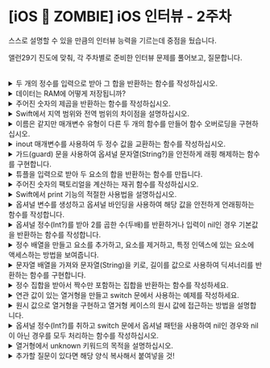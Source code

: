 # [iOS 🧟 ZOMBIE] iOS 인터뷰 - 2주차

스스로 설명할 수 있을 만큼의 인터뷰 능력을 기르는데 중점을 뒀습니다.

앨런29기 진도에 맞춰, 각 주차별로 준비한 인터뷰 문제를 풀어보고, 질문합니다.

<br>

<details>
<summary>두 개의 정수를 입력으로 받아 그 합을 반환하는 함수를 작성하십시오.</summary>

```swift
func addNumbers(_ lhs: Int, _ rhs: Int) -> Int {
    return lhs + rhs
}
```
</details>


<details>
<summary>데이터는 RAM에 어떻게 저장됩니까?</summary>

```swift
// 데이터는 종류에 따라 RAM의 다른 분야에 저장됩니다. RAM의 코드영역에는 컴파일된 코드가, 데이터 영역에는 전역변수와 커스텀 타입, 힙 영역에는 클래스와 클로져, 마지막으로 스택영역에는 함수에 관한 데이터가 저장됩니다.
```
</details>


<details>
<summary>주어진 숫자의 제곱을 반환하는 함수를 작성하십시오.</summary>

```swift
// func powerOf(_ number: Int) -> Int {
    return number * number
}
```
</details>


<details>
<summary>Swift에서 지역 범위와 전역 범위의 차이점을 설명하십시오.</summary>

```swift
// 전역 범위는 코드 어디에서도 접근할 수 있는 범위인데 반해 지역 범위는 해당 지역 안 혹은 하위의 지역에서만 접근할 수 있습니다.
```
</details>


<details>
<summary>이름은 같지만 매개변수 유형이 다른 두 개의 함수를 만들어 함수 오버로딩을 구현하십시오.</summary>

```swift
func addThreeNumbers(_ num1: Int, _ num2: Int, _ num3: Int) -> Int {
    return num1 + num2 + num3
}

func addThreeNumbers(_ num1: Double, _ num2: Double, _ num3: Double) -> Double {
    return Double
}
```
</details>


<details>
<summary>inout 매개변수를 사용하여 두 정수 값을 교환하는 함수를 작성하십시오.</summary>

```swift
func swapNumbers(_ lhs: inout Int, _ rhs: inout Int) {
    let temp = lhs
    lhs = rhs
    rhs = temp
}
```
</details>


<details>
<summary>가드(guard) 문을 사용하여 옵셔널 문자열(String?)을 안전하게 래핑 해제하는 함수를 구현합니다.</summary>

```swift
// func unwrapOptionalString(_ wrappedStr: String?) -> String {
    guard let str = wrappedStr else { return "" }
    return str
}
```
</details>


<details>
<summary>튜플을 입력으로 받아 두 요소의 합을 반환하는 함수를 만듭니다.</summary>

```swift
func addTupleNumebrs(_ tuple: (Int, Int)) -> Int {
    return tuple.0 + tuple.1
}
```
</details>


<details>
<summary>주어진 숫자의 팩토리얼을 계산하는 재귀 함수를 작성하십시오.</summary>

```swift
func calculateFactorial(_ number: Int) -> Int {
    if number <= 1 {
        return 1
    }
    return calculateFactorial * calculateFatorial(number - 1)
}
```
</details>


<details>
<summary>Swift에서 print 기능의 적절한 사용법을 설명하십시오.</summary>

```swift
// print 함수는 입력한 String을 출력하는 함수입니다. 단순히 print안에 하나의 String을 써서 출력하는것 이외에도, 여러개의 String을 써도 출력가능하며, separator 파라미터에 String을 넣어서 여러개의 String이 들어왔을때 separator를 사이사이에 넣거나, terminator 파라미터를 이용해서 String의 가장끝에 원하는 String을 붙힐 수 있습니다.
```
</details>


<details>
<summary>옵셔널 변수를 생성하고 옵셔널 바인딩을 사용하여 해당 값을 안전하게 언래핑하는 함수를 작성합니다.</summary>

```swift
let notOptional: String? = "This is not Optional"
let someOptional: String = nil

func unwrapOptionalString(_ someString: String) -> String {
    guard let str = someString else { return "" }
    return str
}


```
</details>


<details>
<summary>옵셔널 정수(Int?)를 받아 2를 곱한 수(두배)를 반환하거나 입력이 nil인 경우 기본값을 반환하는 함수를 작성합니다.</summary>

```swift
func simpleCalculation(_ someNumber: Int?) -> Int {
    guard let number = someNumber else { return 0 }
    return someNumber * 2
}
```
</details>


<details>
<summary>정수 배열을 만들고 요소를 추가하고, 요소를 제거하고, 특정 인덱스에 있는 요소에 액세스하는 방법을 보여줍니다.</summary>

```swift

var intArray: [Int] = [0, 1] // 생성

intArray.append(2) // 추가
intArray.remove(at: 0) // 제거
print(intArray[0]) // 엑세스

```
</details>


<details>
<summary>문자열 배열을 가져와 문자열(String)을 키로, 길이를 값으로 사용하여 딕셔너리를 반환하는 함수를 구현합니다.</summary>

```swift
func makeStringDictionary(of strArray: [String]) -> [String: Int] {
    var resultDict: [String: Int] = [:]
    
    for elem in strArray {
        resultDict.updateValue(elem.count, forKey: elem)
    }
    
    return resultDict
}

let strArr: [String] = ["가", "나다", "라마바", "사아자차"]
print(makeStringDictionary(of: strArr))

```
</details>


<details>
<summary>정수 집합을 받아서 짝수만 포함하는 집합을 반환하는 함수를 작성하세요.</summary>

```swift
func filterOddNumber(of intSet: Set<Int>) -> Set<Int> {
    var resultSet: Set<Int> = Set<Int>()
    
    for elem in intSet {
        if elem % 2 == 0 {
            resultSet.insert(elem)
        }
    }
    
    return resultSet
}

let inputSet: Set<Int> = Set([1, 2, 3, 4, 5, 6, 7, 8])
print(filterOddNumber(of: inputSet))

print(inputSet.filter({$0 % 2 == 0})) // 흠... 이것도 되넹
```
</details>


<details>
<summary>연관 값이 있는 열거형을 만들고 switch 문에서 사용하는 예제를 작성하세요.</summary>

```swift
// 추후 질문하기
enum NetworkResponse {
    case respose(code: ResponseCases)
}

enum ResponseCases: Int {
    case success = 200
    case serverError = 400
    case clientError = 500
}

let networkResponse: NetworkResponse = .respose(code: .success)

switch networkResponse {
case .respose(code: .success):
    print("SUCCESS")
case .respose(code: .clientError):
    print("CLIENT ERROR")
case .respose(code: .serverError):
    print("SERVER ERROR")
}
```
</details>


<details>
<summary>원시 값으로 열거형을 구현하고 열거형 케이스의 원시 값에 접근하는 방법을 설명합니다.</summary>

```swift
enum SomeEnum: String {
case first = "First"
case second = "Second"
case third = "Third"
}

let someEnum: SomeEnum  = .first

print(someEnum.rawValue)
```
</details>


<details>
<summary>옵셔널 정수(Int?)를 취하고 switch 문에서 옵셔널 패턴을 사용하여 nil인 경우와 nil이 아닌 경우를 모두 처리하는 함수를 작성하십시오.</summary>

```swift
func unwrapInt(of someNumber: Int?) -> Int {
    switch someNumber {
    case let .some(x):
        return x
    case .none:
        return 0
    }
}


let someNumber = 2
let otherNumber: Int? = nil
print(unwrapInt(of: someNumber))
print(unwrapInt(of: otherNumber))
```
</details>


<details>
<summary>열거형에서 unknown 키워드의 목적을 설명하십시오.</summary>

```swift
// switch의 case에서 모든 열거형의 case를 처리하지 못하고 default문으로 처리하는 경우가 있는경우 warning을 사용자에게 줍니다. 예를 들어 초기 코드에서는 case가 first, second, third가 있었고 switch문에서 default가 아니라 모든 case로 이 값들을 처리하고 있었다고 가정하겠습니다. 그런데 추후에 네번째 케이스인 fourth가 생겼다고 하면 만약 이전 switch 문에서 이 fourth문을 처리하지 않고 default문으로 처리하는 상황이 발생하면 @unknown 어트리뷰트를 default 앞에 붙혀놓는다면 warning이 발생해서 미처 처리하지 못한 case에 대한 대처를 할 수 있습니다.
```
</details>



<details>
<summary>추가할 질문이 있다면 해당 양식 복사해서 붙여넣을 것!</summary>

```swift
//답변
```
</details>

